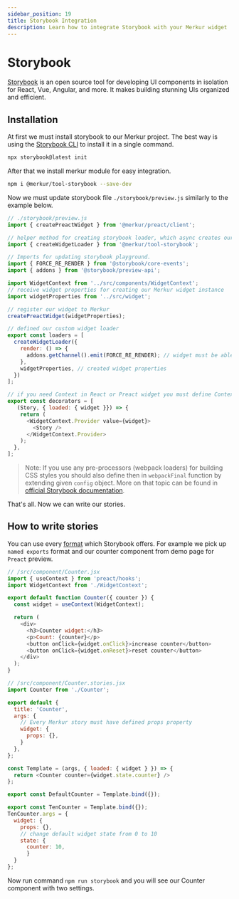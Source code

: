 ```yaml
---
sidebar_position: 19
title: Storybook Integration
description: Learn how to integrate Storybook with your Merkur widget
---
```


# Storybook

[Storybook](https://storybook.js.org/) is an open source tool for developing UI components in isolation for React, Vue, Angular, and more. It makes building stunning UIs organized and efficient.

## Installation

At first we must install storybook to our Merkur project. The best way is using the [Storybook CLI](https://storybook.js.org/docs/react/get-started/install) to install it in a single command.

```bash
npx storybook@latest init
```

After that we install merkur module for easy integration.

```bash
npm i @merkur/tool-storybook --save-dev
```

Now we must update storybook file `./storybook/preview.js` similarly to the example below.

```javascript
// ./storybook/preview.js
import { createPreactWidget } from '@merkur/preact/client';

// helper method for creating storybook loader, which async creates our widget instance.
import { createWidgetLoader } from '@merkur/tool-storybook';

// Imports for updating storybook playground.
import { FORCE_RE_RENDER } from '@storybook/core-events';
import { addons } from '@storybook/preview-api';

import WidgetContext from '../src/components/WidgetContext';
// receive widget properties for creating our Merkur widget instance
import widgetProperties from '../src/widget';

// register our widget to Merkur
createPreactWidget(widgetProperties);

// defined our custom widget loader
export const loaders = [
  createWidgetLoader({
    render: () => {
      addons.getChannel().emit(FORCE_RE_RENDER); // widget must be able to update the storybook playground
    },
    widgetProperties, // created widget properties
  })
];

// if you need Context in React or Preact widget you must define Context Provider.
export const decorators = [
   (Story, { loaded: { widget }}) => {
    return (
      <WidgetContext.Provider value={widget}>
        <Story />
      </WidgetContext.Provider>
    );
  },
];
```

> Note: If you use any pre-processors (webpack loaders) for building CSS styles you should also define then in `webpackFinal` function by extending given `config` object. More on that topic can be found in [official Storybook documentation](https://storybook.js.org/docs/react/configure/styling-and-css).

That's all. Now we can write our stories.

## How to write stories

You can use every [format](https://storybook.js.org/docs/react/writing-stories/introduction) which Storybook offers. For example we pick up `named exports` format and our counter component from demo page for `Preact` preview.

```javascript
// /src/component/Counter.jsx
import { useContext } from 'preact/hooks';
import WidgetContext from './WidgetContext';

export default function Counter({ counter }) {
  const widget = useContext(WidgetContext);

  return (
    <div>
      <h3>Counter widget:</h3>
      <p>Count: {counter}</p>
      <button onClick={widget.onClick}>increase counter</button>
      <button onClick={widget.onReset}>reset counter</button>
    </div>
  );
}

// /src/component/Counter.stories.jsx
import Counter from './Counter';

export default {
  title: 'Counter',
  args: {
    // Every Merkur story must have defined props property
    widget: {
      props: {},
    }
  },
};

const Template = (args, { loaded: { widget } }) => {
  return <Counter counter={widget.state.counter} />
};

export const DefaultCounter = Template.bind({});

export const TenCounter = Template.bind({});
TenCounter.args = {
  widget: {
    props: {},
    // change default widget state from 0 to 10
    state: {
      counter: 10,
      }
  }
};
```

Now run command `npm run storybook` and you will see our Counter component with two settings.
